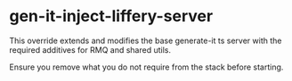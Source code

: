 # gen-it-inject-liffery-server


This override extends and modifies the base generate-it ts server with the required additives for RMQ and shared utils.

Ensure you remove what you do not require from the stack before starting.

